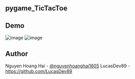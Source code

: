 ## pygame_TicTacToe
## Demo
![image](https://github.com/user-attachments/assets/c45a5f36-8d86-4a0e-a7e2-c3d4c72266cf)
![image](https://github.com/user-attachments/assets/be7d5f46-fe75-4c0c-aba0-03c0c8df2369)

## Author
Nguyen Hoang Hai - [@nguyenhoanghai1605](https://github.com/nguyenhoanghai1605)
LucasDev89 - https://github.com/LucasDev89 
